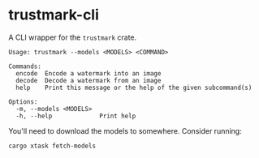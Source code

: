 # trustmark-cli

A CLI wrapper for the `trustmark` crate.

```
Usage: trustmark --models <MODELS> <COMMAND>

Commands:
  encode  Encode a watermark into an image
  decode  Decode a watermark from an image
  help    Print this message or the help of the given subcommand(s)

Options:
  -m, --models <MODELS>
  -h, --help             Print help
```

You'll need to download the models to somewhere. Consider running:

```
cargo xtask fetch-models
```
